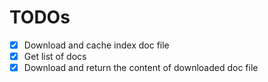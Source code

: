 # TODOs

- [x] Download and cache index doc file
- [x] Get list of docs
- [x] Download and return the content of downloaded doc file
